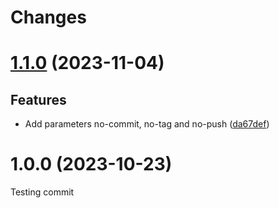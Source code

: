 # Changes

# [1.1.0](https://github.com/prantlf/publish-release-action/compare/v1.0.0...v1.1.0) (2023-11-04)

## Features

* Add parameters no-commit, no-tag and no-push ([da67def](https://github.com/prantlf/publish-release-action/commit/da67def7465bf552754640fc3bc9676c1923c63f))

# 1.0.0 (2023-10-23)

Testing commit
